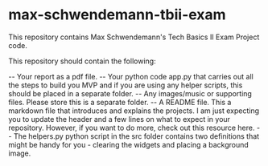 # max-schwendemann-tbii-exam

This repository contains Max Schwendemann's Tech Basics II Exam Project code.

This repository should contain the following:

-- Your report as a pdf file.
-- Your python code app.py that carries out all the steps to build you MVP and if you are using any helper scripts, this should be placed in a separate folder.
-- Any images/music or supporting files. Please store this is a separate folder.
-- A README file. This a markdown file that introduces and explains the projects. I am just expecting you to update the header and a few lines on what to expect in your repository. However, if you want to do more, check out this resource here.
-- The helpers.py python script in the src folder contains two definitions that might be handy for you - clearing the widgets and placing a background image.
